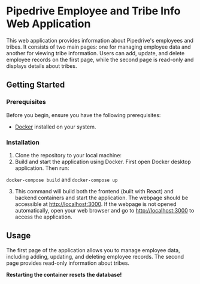 # Pipedrive Employee and Tribe Info Web Application

This web application provides information about Pipedrive's employees and tribes. It consists of two main pages: one for managing employee data and another for viewing tribe information. Users can add, update, and delete employee records on the first page, while the second page is read-only and displays details about tribes.

## Getting Started

### Prerequisites

Before you begin, ensure you have the following prerequisites:

- [Docker](https://www.docker.com/get-started) installed on your system.

### Installation

1. Clone the repository to your local machine:
2. Build and start the application using Docker. First open Docker desktop application. Then run:

`docker-compose build` and
`docker-compose up`

3. This command will build both the frontend (built with React) and backend containers and start the application. The webpage should be accessible at <http://localhost:3000>.
If the webpage is not opened automatically, open your web browser and go to <http://localhost:3000> to access the application.

## Usage

The first page of the application allows you to manage employee data, including adding, updating, and deleting employee records.
The second page provides read-only information about tribes.

**Restarting the container resets the database!**
